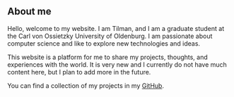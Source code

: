 ## About me

Hello, welcome to my website. I am Tilman, and I am a graduate student at the Carl von Ossietzky University of
Oldenburg.
I am passionate about computer science and like to explore new technologies and ideas.

This website is a platform for me to share my projects, thoughts, and experiences with the world.
It is very new and I currently do not have much content here, but I plan to add more in the future.

You can find a collection of my projects in my [GitHub](https://github.com/Til7701).
